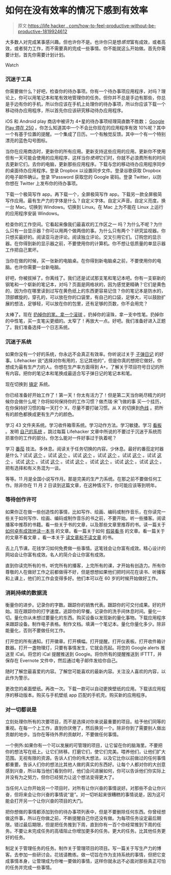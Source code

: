 # 如何在没有效率的情况下感到有效率

> 原文:[https://life hacker . com/how-to-feel-productive-without-be-productive-1819924612](https://lifehacker.com/how-to-feel-productive-without-being-productive-1819924612)

大多数人对完成某事感兴趣。但也许你不是。也许你只是想*感觉*富有成效，或者高效，或者努力工作，而不需要真的完成一些事情。你不能就这么开始做。首先你需要计划，首先你需要计划计划。

Watch

### **沉迷于工具**

你需要做什么？好吧，检查你的待办事项。你有一个待办事项应用程序，对吗？理论上，你可以用笔记本和笔有效地管理你的任务。但你并不总是手边有那些，你总是手边有你的手机，所以你应该在手机上处理你的待办事项，所以你应该下载一个移动待办应用程序，所以首先你应该研究移动待办应用程序。

iOS 和 Android play 商店中被评为 4+星的待办事项经理简直数不胜数； [Google Play 停在 250](https://play.google.com/store/search?q=%22to-do%20list%22&c=apps&rating=1&hl=en) 。你怎么知道其中一个不会比你现在的应用程序有效 10%呢？其中一个有基于位置的提醒。一个集成了日历。一个有触觉反馈。其中一个有一个特别漂亮的蓝色勾号图标。

当你在应用商店时，更新你的所有应用。更新支持这些应用的应用。更新你不使用但有一天可能会使用的应用程序，这样当你*使用*它们时，你就不必浪费所有的时间去更新它们。去你的电脑，更新那些应用程序。下载与您的移动待办应用程序同步的桌面待办应用程序。登录 Dropbox 以设置同步文件。登录谷歌获取 Dropbox 的电子邮件确认。登录 1Password 获取您的 Google 密码。登录 Twitter，以防你想在 Twitter 上发布你的待办事项。

下载一个极简写作 app。再下载一个，全屏极简写作 app。下载另一款全屏极简写作应用。最有生产力的字体是什么？自定义字体。自定义声音。自定义亮度。换一台 Mac。切换到 Windows。切换到 Linux。在 Mac 上为不能在 Linux 上运行的应用程序安装 Windows。

检查你的工作空间。它看起来像我们最喜欢的工作区之一 吗？为什么不呢？为什么只有一台显示器？你可以用两个做两倍的事。为什么只有两个？研究监视器。你只想买最好的。阅读亚马逊评论。阅读独立评论。交叉引用它们。订购您的显示器。在你得到新的显示器之前，不要使用你的计算机。你不想让低质量的单显示器工作把自己累坏。

当你在做的时候，买一张新的电脑桌。在你得到新电脑桌之前，不要使用你的电脑。也许你需要一台新电脑。

好吧，你被拔掉了。你离线了。我们还是试试那支笔和笔记本吧。你有一支崭新的钢笔和一个崭新的笔记本，对吗？页面是网格状的，因为感觉更精确？它们是黄色的，因为你在哪里读到过写在黄色纸上的东西更容易记住？你的笔记本是防水的，顶部螺旋的，穿孔的，可以放在你的口袋里，有自己的口袋，足够大，可以鼓励扩展的想法，足够轻，可以放在你的包里，还有足够的页数，你不会用完？

太棒了。现在 [扔掉你的笔，拿一个滚球](https://lifehacker.com/how-to-choose-the-best-pen-for-the-job-1815449920) 。扔掉你的滚珠，拿一支中性笔。扔掉你的中性笔，买一支笔尖更细的。太窄了！再放大一点。好吧。我们准备好进入正题了。我们准备选择一个日志系统。

### **沉迷于系统**

如果你没有一个好的系统，你永远不会真正有效率。你听说过关于 [子弹日记](https://lifehacker.com/the-bullet-journal-minus-the-hype-is-actually-a-reall-1786382012) 的好事。Lifehacker 说“选择对你有用的，忘记其他的”，但是你真的想把它做好。你想成为最有生产力的人。你想在生产率方面得到 A+。了解关于项目符号日记的所有内容。把你的笔记本和笔换成最适合写子弹日记的笔记本和笔。

现在切换到 [搞定](https://lifehacker.com/productivity-101-a-primer-to-the-getting-things-done-1551880955) 系统。

你已经准备好开始工作了！第一天！你太有活力了！但是第二天当你耗尽精力的时候你会做什么呢？你将如何保持你的工作习惯？做杰瑞·宋飞做的事 买一个挂历，在你保持好习惯的每一天打个 X，尽量不要打破习惯。从 X 的切换到[色线](https://lifehacker.com/the-habits-calendar-is-seinfelds-productivity-secret-o-5684566) 。把所有的颜色都换成更有生产力的颜色。

学习 43 文件夹系统。学习收件箱零系统。学习动作方法。学习敏捷。学习 [看板](https://lifehacker.com/productivity-101-how-to-use-personal-kanban-to-visuali-1687948640) 。发明 [自己的系统](https://lifehacker.com/build-your-own-productivity-style-by-remixing-the-best-5828033) 。跳过每篇 Lifehacker 文章中所说的不要过于沉迷于系统而损害你的工作的部分。你怎么能对一件好事过于执着呢？

学习 [番茄](https://lifehacker.com/productivity-101-a-primer-to-the-pomodoro-technique-1598992730) 技法。多休息。阅读关于任务切换的内容。少休息。最好的番茄定时器是什么？试试 [这个](https://lifehacker.com/tomates-time-management-is-a-super-customizable-pomodor-1794305677) 。试试 [这个](https://lifehacker.com/pomodoro-time-is-a-super-simple-timer-that-lives-in-the-1783202561) 。试试 [这个](https://lifehacker.com/timedoser-is-a-pomodoro-timer-for-chrome-1639626091) 。试试 [这个](https://lifehacker.com/timestats-pomodoro-planner-is-the-ultimate-all-in-one-p-1777521776) 。试试 [这个](https://lifehacker.com/pomodoro-one-is-a-free-lightweight-pomodoro-timer-for-1626504270) 。试试 [这个](https://lifehacker.com/pomotodo-combines-pomodoro-with-a-to-do-list-that-track-1604536855) 。试试 [这个](https://lifehacker.com/marinara-timer-is-a-flexible-web-based-pomodoro-timer-1191288959) 。试试 [这个](https://lifehacker.com/pomodorable-is-a-visual-pomodoro-timer-that-integrates-5935275) 。试试 [这个](https://lifehacker.com/pomio-turns-your-iphone-or-ipad-into-the-ultimate-pomod-5919162) 。试试 [这个](https://lifehacker.com/pomodroido-is-an-elegant-pomodoro-timer-for-your-androi-5876385) 。试试 [这个](https://lifehacker.com/tomighty-is-a-simple-elegant-pomodoro-timer-for-boosti-5818856) 。试试 [这个](https://lifehacker.com/pomodairo-is-a-pomodoro-based-timer-and-task-tracking-t-5682508) 。把有选择和有义务混为一谈。

等等。11 月是全国小说写作月。那是完美的生产力系统。在那之前不要做任何工作。除非你在 11 月 2 日读到这篇文章，在这种情况下，你可能应该等到明年。

### **等待创作许可**

如果你正在做一些创造性的事情，比如写作、绘画、编码或制作音乐，在你读完一些关于如何写作、绘画、编码或制作音乐的书之前，不要开始。听一些播客。阅读播客中推荐的书籍。看一些关于书的文章，以及那些文章里推荐的书。读一篇关于 [如何卓有成效地读一本书](https://lifehacker.com/how-to-read-an-entire-book-in-a-single-day-1749070044) 的文章。看一篇关于如何 [假装看书](https://lifehacker.com/how-to-pretend-youve-read-a-book-1796228206) 的文章。看一篇关于的文章不看文章 。看一本关于 [读文章和不读文章](https://www.amazon.com/Information-Diet-Case-Conscious-Comsumption/dp/1491933399/?asc_campaign=InlineText&asc_refurl=https://lifehacker.com/how-to-feel-productive-without-being-productive-1819924612&asc_source=&tag=kinjalifehackerlink-20) 的书。

去上几节课。花钱学习如何免费做一些事情。这笔钱会让你富有成效。精心设计的网站会让你富有成效。名人的简介会让你富有成效。

直到你读完所有的书，听完所有的播客，上完所有的课，才开始有创造力。所有你尊敬的人在做好工作之前都做得不好，但是想想如果他们把时间花在读书、听播客和上课上，他们的工作会变得多好。他们本可以在 60 岁的时候开始做好工作。

### **消耗持续的数据流**

衡量你的进步。记录你的字数。跟踪你的销售代表。跟踪你的可交付成果。好的开始。现在跟踪你的打字速度。追踪你的早餐。记录你的洗手间休息时间。量化一切。量化你从未想过要量化的东西。购买设备以发现新的量化事物。下载应用程序来跟踪设备。制作电子表格。制作文档。填满一个笔记本。量化你量化多少。除非能量化，否则不要做任何工作。

打开您的所有通知。打开徽章。打开横幅。打开提醒。打开仪表板。打开收件箱计数器。打开一盏物理灯，只要有事情发生，它就会亮起。将您的 Google alerts 推送至 iCal。将您的 iCal 提醒推送到 Google。将你所有的提醒推送到 IFTTT，并保存在 Evernote 文件中，然后通过电子邮件发给你自己。

随时了解您最喜爱的内容。了解您可能喜欢的最新内容。关注没人喜欢的内容，以此作为警示。

更改您的桌面壁纸。再改一次。下载一款可以自动更换壁纸的应用。下载该应用程序的移动版本。购买与手机壁纸 app 匹配的手机壳。购买新的应用程序。

### **对一切都说是**

立刻处理你所有的次要项目，而不是选择对你来说最重要的项目。给予他们同等的重视。在每一个上工作，直到你厌倦了，然后换另一个。除非你到了需要别人做出贡献的地步。当你在等待外界的贡献时，不要做任何事情。

一个例外:如果你有一个可以发展的可管理的项目，让它留在你的脑海里。不要把你的想法写在纸上。让它们转移。打磨它们，使它们完美。喂养他们，让他们扩大范围。无视有限的资源。告诉人们你的伟大想法，以及它比你以前做过的任何事情都重要。告诉人们你的想法比其他人做的真实的东西好。让每个人都对你的大创意感到兴奋，所以每当他们看到你时，他们会问进展如何，你可以告诉他们你实际上并没有为之努力，但你已经努力让这个想法变得更大了。

当任何人让你开始另一个项目时，对所有让你兴奋的事情说好。对那些不会让你兴奋，但将来会让你兴奋的事情说“是”。对一切听起来很糟糕的事情说是，因为这可能会打开另一个让你兴奋的项目的大门。

把你想做的事情都添加到你的待办事项列表中，但是不要删除任何东西。你曾经想做这件事，所以在你做之前，不断提醒自己你还没有做。为每项任务设定最后期限。错过最后期限，但是把任务推到下周，直到你有一百个你经常推到下周的任务。不要让未完成任务的高墙阻止你增加更多的任务。更大的任务。比其他任务更好的任务。

制定关于管理任务的任务。制作关于管理项目的项目。写一篇关于写生产力的博客。去参加一些研讨会。花钱请教练。做一切旨在作为支持系统的事情，但把它变成事情本身，让管理成为你唯一要做的事情，这样你就永远不必面对那些真正可怕的任务并完成一些事情。